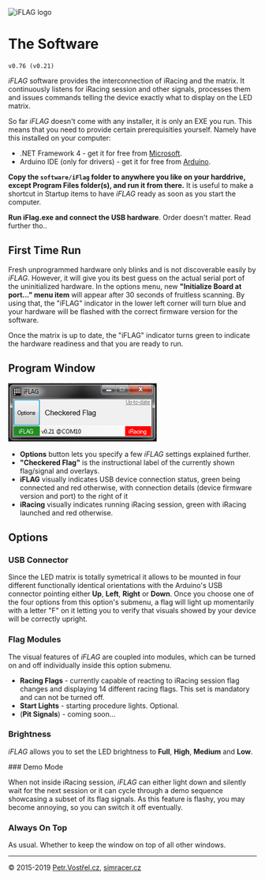 ![iFLAG logo](http://simracer.cz/iracing/iFlag-logo/logo-full.svg)

The Software
============

	v0.76 (v0.21)

_iFLAG_ software provides the interconnection of iRacing and the matrix. It continuously listens for iRacing session and other signals, processes them and issues commands telling the device exactly what to display on the LED matrix.

So far _iFLAG_ doesn't come with any installer, it is only an EXE you run. This means that you need to provide certain prerequisities yourself. Namely have this installed on your computer:
- .NET Framework 4 - get it for free from [Microsoft](https://www.microsoft.com/en-us/download/details.aspx?id=17718).
- Arduino IDE (only for drivers) - get it for free from [Arduino](https://www.arduino.cc/en/Main/Software).

__Copy the `software/iFlag` folder to anywhere you like on your harddrive, except Program Files folder(s), and run it from there.__ It is useful to make a shortcut in Startup items to have _iFLAG_ ready as soon as you start the computer.

__Run iFlag.exe and connect the USB hardware__. Order doesn't matter. Read further tho..


First Time Run
--------------

Fresh unprogrammed hardware only blinks and is not discoverable easily by _iFLAG_. However, it will give you its best guess on the actual serial port of the uninitialized hardware. In the options menu, new __"Initialize Board at port..." menu item__ will appear after 30 seconds of fruitless scanning. By using that, the "iFLAG" indicator in the lower left corner will turn blue and your hardware will be flashed with the correct firmware version for the software.

Once the matrix is up to date, the "iFLAG" indicator turns green to indicate the hardware readiness and that you are ready to run.


Program Window
--------------

![Screenshot of the software window](screenshot.png)

* __Options__ button lets you specify a few _iFLAG_ settings explained further.
* __"Checkered Flag"__ is the instructional label of the currently shown flag/signal and overlays.
* __iFLAG__ visually indicates USB device connection status, green being connected and red otherwise, with connection details (device firmware version and port) to the right of it
* __iRacing__ visually indicates running iRacing session, green with iRacing launched and red otherwise.


Options
-------


### USB Connector

Since the LED matrix is totally symetrical it allows to be mounted in four different functionally identical orientations with the Arduino's USB connector pointing either __Up__, __Left__, __Right__ or __Down__. Once you choose one of the four options from this option's submenu, a flag will light up momentarily with a letter "F" on it letting you to verify that visuals showed by your device will be correctly upright.


### Flag Modules

The visual features of _iFLAG_ are coupled into modules, which can be turned on and off individually inside this option submenu.

* __Racing Flags__ - currently capable of reacting to iRacing session flag changes and displaying 14 different racing flags. This set is mandatory and can not be turned off.
* __Start Lights__ - starting procedure lights. Optional.
* (__Pit Signals__) - coming soon...


### Brightness

_iFLAG_ allows you to set the LED brightness to __Full__, __High__, __Medium__ and __Low__.


### Demo Mode

When not inside iRacing session, _iFLAG_ can either light down and silently wait for the next session or it can cycle through a demo sequence showcasing a subset of its flag signals. As this feature is flashy, you may become annoying, so you can switch it off eventually.


### Always On Top

As usual. Whether to keep the window on top of all other windows.


---
© 2015-2019
[Petr.Vostřel.cz](http://petr.vostrel.cz),
[simracer.cz](http://simracer.cz)


